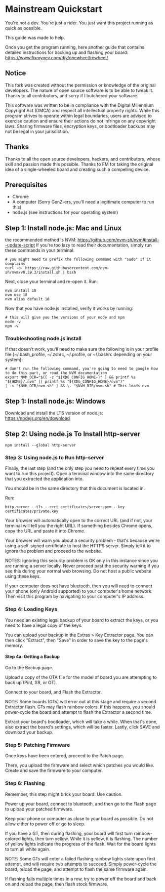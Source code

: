 # Mainstream Quickstart

You're not a dev. You're just a rider. You just want this project running as quick as possible.

This guide was made to help.

Once you get the program running, here another guide that contains detailed instructions for backing up and flashing your board: https://www.fixmypev.com/diy/onewheel/rewheel/

## Notice

This fork was created without the permission or knowledge of the original developers. The nature of open source software is to be able to tweak it. Thanks to all contributors, and sorry if I butchered your software.

This software was written to be in compliance with the Digital Millennium Copyright Act (DMCA) and respect all intellectual property rights. While this program strives to operate within legal boundaries, users are advised to exercise caution and ensure their actions do not infringe on any copyright laws. Sharing firmware files, encryption keys, or bootloader backups may not be legal in your jurisdiction.

## Thanks

Thanks to all the open source developers, hackers, and contributors, whose skill and passion made this possible. Thanks to FM for taking the original idea of a single-wheeled board and creating such a compelling device.

## Prerequisites

- Chrome
- A computer (Sorry GenZ-ers, you'll need a legitimate computer to run this)
- node.js (see instructions for your operating system)

## Step 1: Install node.js: Mac and Linux

the recommended method is NVM: https://github.com/nvm-sh/nvm#install--update-script
If you're too lazy to read their documentation, simply run these commands in your terminal:

```shell
# you might need to prefix the following command with "sudo" if it complains
curl -o- https://raw.githubusercontent.com/nvm-sh/nvm/v0.39.3/install.sh | bash
```

Next, close your terminal and re-open it.
Run:

```shell
nvm install 18
nvm use 18
nvm alias default 18
```

Now that you have node.js installed, verify it works by running:

```shell
# this will give you the versions of your node and npm
node -v
npm -v
```

### Troubleshooting node.js install

If that doesn't work, you'll need to make sure the following is in your profile file (~/.bash_profile, ~/.zshrc, ~/.profile, or ~/.bashrc depending on your system):

```shell
# don't run the following command, you're going to need to google how to do this part, or read the NVM documentation
export NVM_DIR="$([ -z "${XDG_CONFIG_HOME-}" ] && printf %s "${HOME}/.nvm" || printf %s "${XDG_CONFIG_HOME}/nvm")"
[ -s "$NVM_DIR/nvm.sh" ] && \. "$NVM_DIR/nvm.sh" # This loads nvm
```

## Step 1: Install node.js: Windows

Download and install the LTS version of node.js: https://nodejs.org/en/download

## Step 2: Using node.js To Install http-server

```shell
npm install --global http-server
```

### Step 3: Using node.js to Run http-server

Finally, the last step (and the only step you need to repeat every time you want to run this project).
Open a terminal window into the same directory that you extracted the application into.

You should be in the same directory that this document is located in.

Run:

```shell
http-server --tls --cert certificates/server.pem --key certificates/private.key
```

Your browser will automatically open to the correct URL (and if not, your terminal will tell you the right URL). If something besides Chrome opens, copy the URL and paste it into Chrome.

Your browser will warn you about a security problem - that's because we're using a self-signed certificate to host the HTTPS server. Simply tell it to ignore the problem and proceed to the website.

NOTES: ignoring this security problem is OK only in this instance since you are running a server locally. Never proceed past the security warning if you see this during your normal web browsing. Do not host a public website using these keys.

If your computer does not have bluetooth, then you will need to connect your phone (only Android supported) to your computer's home network. Then visit this program by navigating to your computer's IP address.

### Step 4: Loading Keys

You need an existing legal backup of your board to extract the keys, or you need to have a legal copy of the keys.

You can upload your backup in the Extras > Key Extractor page. You can then click "Extract", then "Save" in order to save the key to the page's memory.

#### Step 4a: Getting a Backup

Go to the Backup page.

Upload a copy of the OTA file for the model of board you are attempting to back up (Pint, XR, or GT).

Connect to your board, and Flash the Extractor.

NOTE: Some boards (GTs) will error out at this stage and require a second Extractor flash. GTs may flash rainbow colors. If this happens, you should power-cycle the board and attempt to flash the Extractor a second time.

Extract your board's bootloader, which will take a while.
When that's done, also extract the board's settings, which will be faster.
Lastly, click SAVE and download your backup.

### Step 5: Patching Firmware

Once keys have been entered, proceed to the Patch page.

There, you upload the firmware and select which patches you would like.
Create and save the firmware to your computer.

### Step 6: Flashing

Remember, this step might brick your board. Use caution.

Power up your board, connect to bluetooth, and then go to the Flash page to upload your patched firmware.

Keep your phone or computer as close to your board as possible. Do not allow either to power off or go to sleep.

If you have a GT, then during flashing, your board will first turn rainbow-colored lights, then turn yellow. While it is yellow, it is flashing. The number of yellow lights indicate the progress of the flash. Wait for the board lights to turn all white again.

NOTE: Some GTs will enter a failed flashing rainbow lights state upon first attempt, and will require two attempts to succeed. Simply power-cycle the board, reload the page, and attempt to flash the same firmware again.

If flashing fails multiple times in a row, try to power off the board and back on.and reload the page, then flash stock firmware.
